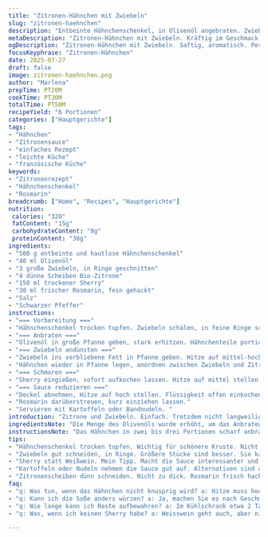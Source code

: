 ```yaml
---
title: "Zitronen-Hähnchen mit Zwiebeln"
slug: "zitronen-haehnchen"
description: "Entbeinte Hähnchenschenkel, in Olivenöl angebraten. Zwiebelscheiben, salzig und herb, treffen dünne Zitronenscheiben. Weißwein ersetzt durch trockenen Sherry. Rosmarin statt Schnittlauch. Kurz anbraten, dann schmoren unter Deckel. Sauce reduziert, intensiv im Geschmack. Serviert mit Kartoffeln oder Bandnudeln. Glutenfrei, laktosefrei, ohne Nüsse und Eier. Zeitaufwand etwa 50 Minuten. Sechs Portionen, kräftig im Geschmack, einfach zuzubereiten."
metaDescription: "Zitronen-Hähnchen mit Zwiebeln. Kräftig im Geschmack und einfach zuzubereiten. Ideal für ein schnelles, schmackhaftes Gericht."
ogDescription: "Zitronen-Hähnchen mit Zwiebeln. Saftig, aromatisch. Perfekt mit Kartoffeln oder Bandnudeln. Ein echtes Genussgericht aus der französischen Küche."
focusKeyphrase: "Zitronen-Hähnchen"
date: 2025-07-27
draft: false
image: zitronen-haehnchen.png
author: "Marlena"
prepTime: PT20M
cookTime: PT30M
totalTime: PT50M
recipeYield: "6 Portionen"
categories: ["Hauptgerichte"]
tags:
- "Hähnchen"
- "Zitronensauce"
- "einfaches Rezept"
- "leichte Küche"
- "französische Küche"
keywords:
- "Zitronenrezept"
- "Hähnchenschenkel"
- "Rosmarin"
breadcrumb: ["Home", "Recipes", "Hauptgerichte"]
nutrition: 
 calories: "320"
 fatContent: "15g"
 carbohydrateContent: "8g"
 proteinContent: "38g"
ingredients:
- "500 g entbeinte und hautlose Hähnchenschenkel"
- "40 ml Olivenöl"
- "3 große Zwiebeln, in Ringe geschnitten"
- "4 dünne Scheiben Bio-Zitrone"
- "150 ml trockener Sherry"
- "30 ml frischer Rosmarin, fein gehackt"
- "Salz"
- "Schwarzer Pfeffer"
instructions:
- "=== Vorbereitung ==="
- "Hähnchenschenkel trocken tupfen. Zwiebeln schälen, in feine Ringe schneiden. Zitrone in 3 mm dünne Scheiben schneiden. Rosmarin fein hacken. Alles bereitstellen."
- "=== Anbraten ==="
- "Olivenöl in große Pfanne geben, stark erhitzen. Hähnchenteile portionsweise scharf anbraten, bis goldbraun. Salzen, pfeffern während Braten. Herausnehmen, auf Teller legen."
- "=== Zwiebeln andünsten ==="
- "Zwiebeln ins verbliebene Fett in Pfanne geben. Hitze auf mittel-hoch reduzieren. Unter Rühren glasig dünsten, ca. 6 bis 7 Minuten. Zitrone hinzufügen, kurz mitbraten, 2 Minuten. "
- "Hähnchen wieder in Pfanne legen, anordnen zwischen Zwiebeln und Zitronen."
- "=== Schmoren ==="
- "Sherry eingießen, sofort aufkochen lassen. Hitze auf mittel stellen, Pfannen-Deckel auflegen. 10 Minuten sanft köcheln."
- "=== Sauce reduzieren ==="
- "Deckel abnehmen, Hitze auf hoch stellen. Flüssigkeit offen einkochen lassen, bis Sauce auf etwa die Hälfte reduziert ist. 12 Minuten, häufig rühren. Würzen nach Bedarf."
- "Rosmarin darüberstreuen, kurz einziehen lassen."
- "Servieren mit Kartoffeln oder Bandnudeln. "
introduction: "Zitrone und Zwiebeln. Einfach. Trotzdem nicht langweilig. Hähnchenschenkel, saftig, ohne Knochen. Haut weg. So bleibt es fettarm. Rosmarin statt Schnittlauch. Duft ist anders. Sherry anstelle von Wein. Tiefer, ein bisschen rauchig. Dünne Zitronenscheiben, nicht zu dick, geben Frische, leicht bitter. Zwiebeln karamellisieren fast. Öl heiß, damit Hähnchen eine schöne Kruste bekommt. Danach Zwiebeln rein, weich, süß, mit Zitrone. Flüssigkeit rein. Decke drauf. Köcheln lassen, dann offen ziehen bis Sauce dick wird. Ein Gericht, das man leicht zusammenbekommt. Richtig spannend, einfach. Kartoffeln oder Bandnudeln dazu helfen, saufen die Sauce auf. Nicht ewig frittieren oder dünsten. Kurz und intensiv. So schmeckt das."
ingredientsNote: "Die Menge des Olivenöls wurde erhöht, um das Anbraten zu verbessern, damit die Haut nicht nötig ist. Zwiebeln misst man in Ringen größer als vorher, um mehr Textur zu bekommen. Zitronenscheiben in Bioqualität empfohlen, so bleibt das Aroma frisch und ohne Bitterstoffe der Schale. Sherry bringt ein anderes Aroma als Weißwein, macht die Sauce aromatischer und herber. Rosmarin ersetzt Schnittlauch, da dessen harziger Geschmack angenehm zu Zitrone und Geflügel passt, harmoniert auch mit Sherry. Salz und Pfeffer simpel gehalten. Keine Eier, keine Milchprodukte, keine Gluten — Pflicht bei Unverträglichkeiten. Mengen angepasst für ausgewogenen Geschmack und Verteilung auf sechs Portionen."
instructionsNote: "Das Hähnchen in zwei bis drei Portionen scharf anbraten, damit es eine kräftige, braune Kruste bekommt. Nicht zu oft wenden. Danach beiseite legen, Ruhe bewahren. Zwiebeln in der gleichen Pfanne andünsten, auf mittelhoher Stufe, bis sie glasig sind. Dann Zitronen rein, kurz mit anschwitzen, damit sie ihr Aroma freigeben. Das Hähnchen ordentlich zwischen die Zwiebeln legen. Flüssigkeit nicht zu kalt verwenden, Sherry Raumtemperatur. Deckel drauf, mittlere Hitze. Zeit variiert je Herd, etwa 10 Minuten. Deckel ab, dann Sauce bei hoher Hitze auf die Hälfte reduzieren, das intensiviert. Immer wieder rühren, sonst brennt die Flüssigkeit an. Zum Schluss erst Rosmarin dazu, nach dem Reduzieren, damit er nicht verbrennt und seine Frische behält. Abschmecken mit Salz, Pfeffer. Warm servieren, keine Zugaben nötig. Kartoffeln oder Nudeln machen satt."
tips:
- "Hähnchenschenkel trocken tupfen. Wichtig für schönere Kruste. Nicht zu viel wenden beim Anbraten. Hitze hoch halten. So braun und knusprig."
- "Zwiebeln gut schneiden, in Ringe. Größere Stücke sind besser. Sie karamellisieren und geben guten Geschmack. Zitrone erst später dazu. Achte auf die Zeit."
- "Sherry statt Weißwein. Mein Tipp. Macht die Sauce interessanter und weniger süß. Frischer Rosmarin passt super zu Hähnchen und Zitrone. Würzen am Ende."
- "Kartoffeln oder Nudeln nehmen die Sauce gut auf. Alternativen sind auch möglich. Reismehl-Nudeln sind glutenfrei. Muss die Sauce sämig sein? Reduzieren."
- "Zitronenscheiben dünn schneiden. Nicht zu dick. Rosmarin frisch hacken, für einen starken Duft. Geduld beim Reduzieren. Hitze nicht zu hoch."
faq:
- "q: Was tun, wenn das Hähnchen nicht knusprig wird? a: Hitze muss hoch sein. Hähnchen viele kleine Stücke. Dann gut bräunen. Nicht zu früh umdrehen."
- "q: Kann ich die Soße anders würzen? a: Ja, machen Sie es nach Geschmack. Knoblauch wäre lecker. Chili für Schärfe. Unverträglichkeiten beachten."
- "q: Wie lange kann ich Reste aufbewahren? a: Im Kühlschrank etwa 2 Tage. Gut abdecken. Kann eingefroren werden. Sauce und Hähnchen getrennt."
- "q: Was, wenn ich keinen Sherry habe? a: Weisswein geht auch, aber nicht süß. Essig könnte eine Option sein. Geschmacksrichtung ändert sich dann."

---
```

